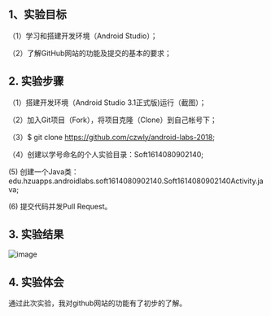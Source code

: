 ## 1、实验目标

（1）学习和搭建开发环境（Android Studio）；

（2）了解GitHub网站的功能及提交的基本的要求；

## 2. 实验步骤

（1）搭建开发环境（Android Studio 3.1正式版)运行（截图）；

（2）加入Git项目（Fork），将项目克隆（Clone）到自己帐号下；

（3）$ git clone https://github.com/czwly/android-labs-2018;

（4）创建以学号命名的个人实验目录：Soft1614080902140;

  (5) 创建一个Java类：edu.hzuapps.androidlabs.soft1614080902140.Soft1614080902140Activity.java;

  (6) 提交代码并发Pull Request。

## 3. 实验结果

![image](https://github.com/czwly/android-labs-2018/blob/master/Soft1614080902140/report1.png)

## 4. 实验体会

通过此次实验，我对github网站的功能有了初步的了解。
